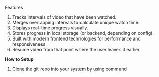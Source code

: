 Features
1. Tracks intervals of video that have been watched.
2. Merges overlapping intervals to calculate unique watch time.
3. Displays real-time progress visually.
4. Stores progress in local storage (or backend, depending on config).
5. Built with modern frontend technologies for performance and responsiveness.
6. Resume video from that point where the user leaves it earlier.

**How to Setup**
1. Clone the git repo into your system by using command
                           
